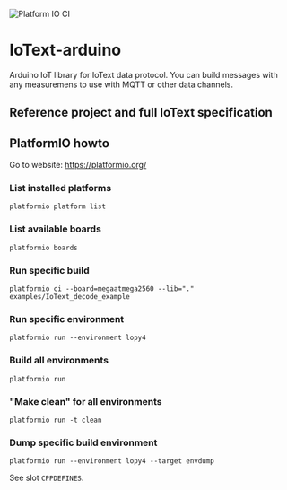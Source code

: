 ![Platform IO CI](https://github.com/bieli/IoText-arduino/actions/workflows/platformio_ci.yaml/badge.svg)

# IoText-arduino
Arduino IoT library for IoText data protocol. You can build messages with any measuremens to use with MQTT or other data channels.

## Reference project and full IoText specification





## PlatformIO howto

Go to website: https://platformio.org/


### List installed platforms

    platformio platform list


### List available boards

    platformio boards


### Run specific build

    platformio ci --board=megaatmega2560 --lib="." examples/IoText_decode_example


### Run specific environment

    platformio run --environment lopy4


### Build all environments

    platformio run

### "Make clean" for all environments

    platformio run -t clean


### Dump specific build environment

    platformio run --environment lopy4 --target envdump

See slot `CPPDEFINES`.
